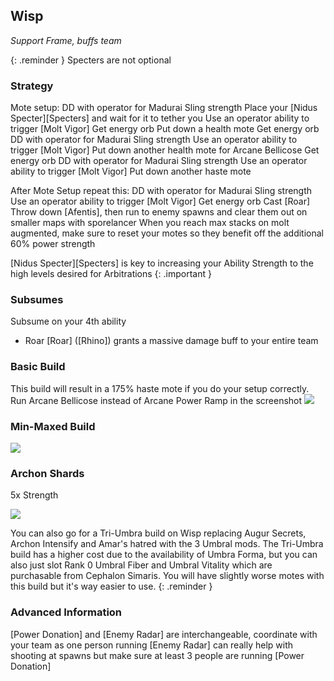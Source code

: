 
## Wisp
*Support Frame, buffs team*

{: .reminder }
Specters are not optional

### Strategy
Mote setup:
DD with operator for Madurai Sling strength
Place your [Nidus Specter][Specters] and wait for it to tether you 
Use an operator ability to trigger [Molt Vigor]
Get energy orb
Put down a health mote
Get energy orb
DD with operator for Madurai Sling strength
Use an operator ability to trigger [Molt Vigor]
Put down another health mote for Arcane Bellicose
Get energy orb
DD with operator for Madurai Sling strength
Use an operator ability to trigger [Molt Vigor]
Put down another haste mote

After Mote Setup repeat this:
DD with operator for Madurai Sling strength
Use an operator ability to trigger [Molt Vigor]
Get energy orb
Cast [Roar]
Throw down [Afentis], then run to enemy spawns and clear them out on smaller maps with sporelancer
When you reach max stacks on molt augmented, make sure to reset your motes so they benefit off the additional 60% power strength

[Nidus Specter][Specters] is key to increasing your Ability Strength to the high levels desired for Arbitrations
{: .important }

### Subsumes
Subsume on your 4th ability 
* Roar
[Roar] ([Rhino]) grants a massive damage buff to your entire team


### Basic Build
This build will result in a 175% haste mote if you do your setup correctly.
Run Arcane Bellicose instead of Arcane Power Ramp in the screenshot
![](media/builds_wisp_basic.png)

### Min-Maxed Build
![](media/builds_wisp.png)

### Archon Shards

5x Strength

![](media/shards_wisp.png)

You can also go for a Tri-Umbra build on Wisp replacing Augur Secrets, Archon Intensify and Amar's hatred with the 3 Umbral mods.
The Tri-Umbra  build has a higher cost due to the availability of Umbra Forma, but you can also just slot Rank 0 Umbral Fiber and Umbral Vitality which are purchasable from Cephalon Simaris.
You will have slightly worse motes with this build but it's way easier to use.
{: .reminder }

### Advanced Information
[Power Donation] and [Enemy Radar] are interchangeable, coordinate with your team as one person running [Enemy Radar] can really help with shooting at spawns but make sure at least 3 people are running [Power Donation]
